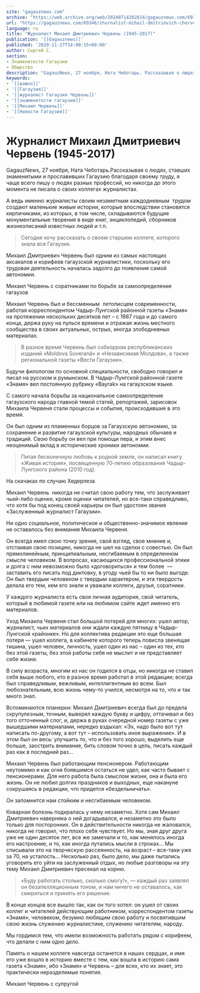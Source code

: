 ```yaml
---
site: "gagauznews.com"
archive: "https://web.archive.org/web/20240714202814/gagauznews.com/69346/zhurnalist-mihail-dmitrievich-cherven-1945-2017.html"
url: "https://gagauznews.com/69346/zhurnalist-mihail-dmitrievich-cherven-1945-2017.html"
language: ru
title: "Журналист Михаил Дмитриевич Червень (1945-2017)"
publication: '[[Gagauznews]]'
published: '2020-11-27T14:00:15+00:00'
author: Сергей С.
section:
- Знаменитости Гагаузии
- Общество
description: "GagauzNews, 27 ноября, Ната Чеботарь. Рассказывая о людях, ставших знаменитыми и прославивших Гагаузию благодаря своему труду, я чаще всего пишу о людях разных профессий, но никогда до этого момента не писала о своих коллегах журналистах. А ведь именно журналисты своим незаметным каждодневным трудом создают маленькие живые истории, которые впоследствии становятся кирпичиками, из которых, в том числе, складываются будущие монументальные творения в виде книг, энциклопедий, сборников жизнеописаний известных людей и т.п. Сегодня хочу рассказать о своем старшем коллеге, которого знала вся Гагаузия. Михаил Дмитриевич Червень был одним из самых настоящих аксакалов и корифеев гагаузской журналистики, поскольку его трудовая деятельность началась задолго […]"
keywords:
- '[[важно]]'
- '[[Гагаузия]]'
- '[[журналист Гагаузия Червень]]'
- '[[знаменитости гагаузии]]'
- '[[Михаил Червень]]'
- '[[Новости Гагаузии]]'
---
```


# Журналист Михаил Дмитриевич Червень (1945-2017)

GagauzNews, 27 ноября, Ната Чеботарь.Рассказывая о людях, ставших знаменитыми и прославивших Гагаузию благодаря своему труду, я чаще всего пишу о людях разных профессий, но никогда до этого момента не писала о своих коллегах журналистах.

А ведь именно журналисты своим незаметным каждодневным  трудом создают маленькие живые истории, которые впоследствии становятся кирпичиками, из которых, в том числе, складываются будущие монументальные творения в виде книг, энциклопедий, сборников жизнеописаний известных людей и т.п.

> Сегодня хочу рассказать о своем старшем коллеге, которого знала вся Гагаузия.

Михаил Дмитриевич Червень был одним из самых настоящих аксакалов и корифеев гагаузской журналистики, поскольку его трудовая деятельность началась задолго до появления самой автономии.

Михаил Червень с соратниками по борьбе за самоопределение гагаузов

Михаил Червень был и бессменным  летописцем современности, работая корреспондентом Чадыр-Лунгской районной газеты «Знамя» на протяжении нескольких десятков лет – с 1987 года и до самого конца, держа руку на пульсе времени и отражая жизнь местного сообщества в своих актуальных, острых, иногда злободневных материалах.

> В разное время Червень был собкорром республиканских изданий «Moldova Suverană» и «Независимая Молдова», а также  региональной газеты «Вести Гагаузии».

Будучи филологом по основной специальности, свободно говорил и писал на русском и румынском. В Чадыр-Лунгской районной газете «Знамя» вел постоянную рубрику «Bayrak» на гагаузском языке.

С самого начала борьбы за национальное самоопределение гагаузского народа главной темой статей, репортажей, зарисовок Михаила Червеня стали процессы и события, происходившие в это время.

Он был одним из пламенных борцов за Гагаузскую автономию, за сохранение и развитие гагаузской культуры, народных обычаев и традиций. Свою борьбу он вел при помощи пера, и этим внес неоценимый вклад в исторические хроники автономии.

> Питая бесконечную любовь к родной земле, он написал книгу «Живая история», посвященную 70-летию образования Чадыр-Лунгского района (2010 год).

На скачаках по случаю Хедерлеза

Михаил Червень  никогда не считал свою работу тем, что заслуживает чьей-либо оценки, кроме оценки читателей, но все-таки справедливо, что хотя бы под конец своей карьеры он был удостоен звания «Заслуженный журналист Гагаузии».

Ни одно социальное, политическое и общественно-значимое явление не оставалось без внимания Михаила Червеня.

Он всегда имел свою точку зрения, свой взгляд, свое мнение и, отстаивая свою позицию, никогда не шел на сделки с совестью. Он был прямолинейным, принципиальным, несгибаемым в определенном смысле человеком. В вопросах, касающихся профессиональной этики и долга с ним невозможно было «договориться» и тем более  — заставить его писать под диктовку, в угоду чьей бы то ни было выгоде. Он был твердым человеком с твердым характером, и эта твердость делала его тем, кем его знали и уважали коллеги, друзья, соратники.

У каждого журналиста есть своя личная аудитория, свой читатель, который в любимой газете или на любимом сайте ждет именно его материалов.

Уход Михаила Червеня стал большой потерей для многих: ушел автор, журналист, чьих материалов они ждали каждую пятницу в Чадыр-Лунгской «районке». Но для коллектива редакции это еще большая потеря — ушел коллега, в кабинете которого теперь повисла звенящая тишина, ушел человек, личность, ушел один из нас – один из тех, кто без этой газеты, без этой работы себя не мыслит и не представляет себе жизни.

В силу возраста, многим из нас он годился в отцы, но никогда не ставил себя выше любого, кто в разное время работал в этой редакции; всегда был справедливым, вежливым, интеллигентным во всем. Был любознательным, всю жизнь чему-то учился, несмотря на то, что и так много знал.

Вспоминаются планерки: Михаил Дмитриевич всегда был до предела скрупулезным, точным, выверял каждую букву и цифру, оттачивал и без того отточенный слог, и, держа в руках очередной номер газеты с уже вышедшими материалами, нередко вздыхал: «Эх, надо было вот тут написать по-другому, а вот тут – использовать иное выражение». И в этом был он весь: улучшить то, что и без того хорошо, выделить еще больше, заострить внимание, бить словом точно в цель, писать каждый раз как в последний раз…

Михаил Червень был работающим пенсионером. Работающим неутомимо и как огня боявшимся остаться не удел, как часто бывает с пенсионерами. Для него работа была смыслом жизни, она и была его жизнь. Он не любил долгих праздников и выходных, еще накануне сокрушаясь в редакции, что придется «бездельничать».

Он запомнится нам стойким и несгибаемым человеком.

Коварная болезнь подкралась у нему незаметно. Хотя сам Михаил Дмитриевич наверняка о ней догадывался, и незаметно это было только для посторонних. Он в действительности никогда не жаловался, никогда не говорил, что плохо себя чувствует. Но мы, зная друг друга уже не один десяток лет, все же замечали и то, как менялось иногда его настроение, и то, как иногда путались мысли в строках… Мы списывали это на творческую рассеянность, на возраст – все-таки уже за 70, на усталость… Несколько раз, было дело, мы даже пытались уговорить его уйти на заслуженный отдых, но любые разговоры на эту тему Михаил Дмитриевич пресекал на корню.

> «Буду работать столько, сколько смогу!», — каждый раз заявлял он безапелляционным тоном, и нам ничего не оставалось, как смириться и принять его решение.

В конце концов все вышло так, как он того хотел: он ушел от своих коллег и читателей действующим работником, корреспондентом газеты «Знамя», человеком, безумно любящим свою работу и посвятившим свою жизнь служению журналистике, служению читателям, народу.

Мы гордимся тем, что имели возможность работать рядом с корифеем, что делали с ним одно дело.

Память о нашем коллеге навсегда останется в наших сердцах, и имя его уже вошло в историю вместе с тем, как вошла в историю сама газета «Знамя», ибо «Знамя» и Червень – для всех, кто их знает, это практически неразделимые понятия.

Михаил Червень с супругой